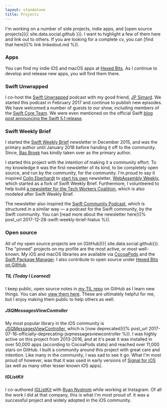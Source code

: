 ```yaml
---
layout: standalone
title: Projects
---
```


I'm working on a number of side projects, indie apps, and [open source projects]({{ site.data.social.github }}).
I want to highlight a few of them here and link out to others.
If you are looking for a complete cv, you can [find that here]({% link linkedout.md %}).

### Apps

You can find my indie iOS and macOS apps at [Hexed Bits](https://hexedbits.com). As I continue to develop and release new apps, you will find them there.

### Swift Unwrapped

I co-host the [Swift Unwrapped](https://swiftunwrapped.github.io) podcast with my good friend, [JP Simard](https://www.jpsim.com). We started this podcast in February 2017 and continue to publish new episodes. We have welcomed a number of guests to our show, including members of the [Swift Core Team](https://swift.org/community/#community-structure). We were even mentioned on the official Swift [blog post announcing the Swift 5.1 release](https://swift.org/blog/swift-5-1-released/).

### Swift Weekly Brief

I started the [Swift Weekly Brief](https://swiftweekly.github.io) newsletter in December 2015, and was the primary author until January 2018 before handing it off to the community. Since, [Bas Broek](https://twitter.com/BasThomas) has kindly taken over as the primary author.

I started this project with the intention of making it a community effort. To my knowledge it was the first newsletter of its kind, to be completely open source, and run by the community, for the community. I'm proud to say it inspired [Colin Eberhardt](https://twitter.com/ColinEberhardt) to [start his own](https://github.com/SwiftWeekly/swiftweekly.github.io/issues/339) newsletter, [WebAssembly Weekly](http://wasmweekly.news), which started as a fork of Swift Weekly Brief. Furthermore, I volunteered to help build [a newsletter for the Tech Workers Coalition](https://github.com/techworkersco/techworkersco.github.io), which is also modeled after Swift Weekly Brief.

The newsletter also inspired the [Swift Community Podcast](https://www.swiftcommunitypodcast.org/episodes/1), which is structured in a similar way &mdash; a podcast for the Swift community, by the Swift community. You can [read more about the newsletter here]({% post_url 2017-12-28-swift-weekly-brief-hiatus %}).

### Open source

All of my open source projects are on [GitHub]({{ site.data.social.github}}). The "pinned" projects on my profile are the most active, or most well-known. My iOS and macOS libraries are available via [CocoaPods](https://cocoapods.org/owners/1808) and the [Swift Package Manager](https://swiftpackageindex.com/jessesquires/). I also contribute to open source under [Hexed Bits on GitHub](https://github.com/hexedbits).

##### TIL (Today I Learned)

I keep public, open source notes in [my TIL repo](https://github.com/jessesquires/til) on GitHub as I learn new things. You can also [view them here](https://jessesquires.github.io/TIL/). These are ultimately helpful for me, but I enjoy making them public to help others as well.

##### JSQMessagesViewController

My most popular library in the iOS community is [JSQMessagesViewController](https://github.com/jessesquires/JSQMessagesViewController), which is [now deprecated]({% post_url 2017-07-16-officially-deprecating-jsqmessagesviewcontroller %}). I was highly active on this project from 2013-2016, and at it's peak it was installed in over 50,000 apps (according to CocoaPods stats) and reached over 11,000 stars on GitHub. I built a community around this project with great care and intention. Like many in the community, I was sad to see it go. What I'm most proud of however, was that it was used in early versions of [Signal for iOS](https://signal.org) (as well as many other lesser known iOS apps).

##### IGListKit

I co-authored [IGListKit](https://www.github.com/Instagram/IGListKit) with [Ryan Nystrom](https://twitter.com/_ryannystrom) while working at Instagram. Of all the work I did at that company, this is what I'm most proud of. It was a successful project and widely adopted in the iOS community.
